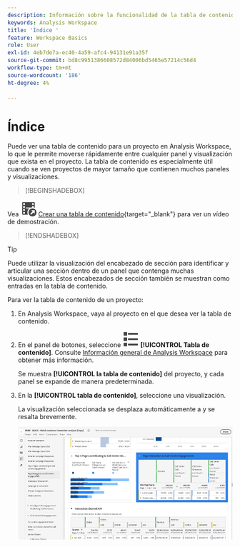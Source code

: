```yaml
---
description: Información sobre la funcionalidad de la tabla de contenido en un proyecto de Workspace
keywords: Analysis Workspace
title: 'Índice '
feature: Workspace Basics
role: User
exl-id: 4eb7de7a-ec40-4a59-afc4-94131e91a35f
source-git-commit: bd8c9951386608572d84006bd5465e57214c56d4
workflow-type: tm+mt
source-wordcount: '186'
ht-degree: 4%

---
```


# Índice 

Puede ver una tabla de contenido para un proyecto en Analysis Workspace, lo que le permite moverse rápidamente entre cualquier panel y visualización que exista en el proyecto. La tabla de contenido es especialmente útil cuando se ven proyectos de mayor tamaño que contienen muchos paneles y visualizaciones.

>[!BEGINSHADEBOX]

Vea ![VideoCheckedOut](/help/assets/icons/VideoCheckedOut.svg) [Crear una tabla de contenido](https://video.tv.adobe.com/v/26990/?quality=12&learn=on){target="_blank"} para ver un vídeo de demostración.

>[!ENDSHADEBOX]


>[!TIP]
>
>Puede utilizar la visualización del encabezado de sección para identificar y articular una sección dentro de un panel que contenga muchas visualizaciones. Estos encabezados de sección también se muestran como entradas en la tabla de contenido.
>


Para ver la tabla de contenido de un proyecto:

1. En Analysis Workspace, vaya al proyecto en el que desea ver la tabla de contenido.

1. En el panel de botones, seleccione ![ViewList](/help/assets/icons/ViewList.svg) **[!UICONTROL Tabla de contenido]**. Consulte [Información general de Analysis Workspace](/help/analysis-workspace/home.md) para obtener más información.<br/>

   Se muestra **[!UICONTROL la tabla de contenido]** del proyecto, y cada panel se expande de manera predeterminada.

1. En la **[!UICONTROL tabla de contenido]**, seleccione una visualización.<br/>

   La visualización seleccionada se desplaza automáticamente a y se resalta brevemente.

   ![TDC resaltado](assets/toc-highlighted.png)
